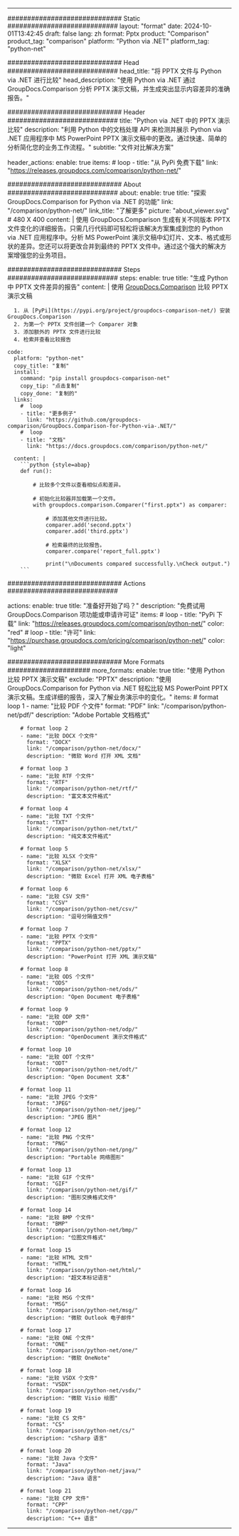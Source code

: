 
---
############################# Static ############################
layout: "format"
date:  2024-10-01T13:42:45
draft: false
lang: zh
format: Pptx
product: "Comparison"
product_tag: "comparison"
platform: "Python via .NET"
platform_tag: "python-net"

############################# Head ############################
head_title: "将 PPTX 文件与 Python via .NET 进行比较"
head_description: "使用 Python via .NET 通过 GroupDocs.Comparison 分析 PPTX 演示文稿，并生成突出显示内容差异的准确报告。"

############################# Header ############################
title: "Python via .NET 中的 PPTX 演示比较" 
description: "利用 Python 中的文档处理 API 来检测并展示 Python via .NET 应用程序中 MS PowerPoint PPTX 演示文稿中的更改。通过快速、简单的分析简化您的业务工作流程。"
subtitle: "文件对比解决方案" 

header_actions:
  enable: true
  items:
    #  loop
    - title: "从 PyPi 免费下载"
      link: "https://releases.groupdocs.com/comparison/python-net/"
      
############################# About ############################
about:
    enable: true
    title: "探索 GroupDocs.Comparison for Python via .NET 的功能"
    link: "/comparison/python-net/"
    link_title: "了解更多"
    picture: "about_viewer.svg" # 480 X 400
    content: |
       使用 GroupDocs.Comparison 生成有关不同版本 PPTX 文件变化的详细报告。只需几行代码即可轻松将该解决方案集成到您的 Python via .NET 应用程序中。分析 MS PowerPoint 演示文稿中幻灯片、文本、格式或形状的差异。您还可以将更改合并到最终的 PPTX 文件中。通过这个强大的解决方案增强您的业务项目。

############################# Steps ############################
steps:
    enable: true
    title: "生成 Python 中 PPTX 文件差异的报告"
    content: |
      使用 [GroupDocs.Comparison](https://products.groupdocs.com/comparison/python-net/) 比较 PPTX 演示文稿
      
      1. 从 [PyPi](https://pypi.org/project/groupdocs-comparison-net/) 安装 GroupDocs.Comparison
      2. 为第一个 PPTX 文件创建一个 Comparer 对象
      3. 添加额外的 PPTX 文件进行比较
      4. 检索并查看比较报告
   
    code:
      platform: "python-net"
      copy_title: "复制"
      install:
        command: "pip install groupdocs-comparison-net"
        copy_tip: "点击复制"
        copy_done: "复制的"
      links:
        #  loop
        - title: "更多例子"
          link: "https://github.com/groupdocs-comparison/GroupDocs.Comparison-for-Python-via-.NET/"
        #  loop
        - title: "文档"
          link: "https://docs.groupdocs.com/comparison/python-net/"
          
      content: |
        ```python {style=abap}
        def run():

            # 比较多个文件以查看相似点和差异。

            # 初始化比较器并加载第一个文件。
            with groupdocs.comparison.Comparer("first.pptx") as comparer:

                # 添加其他文件进行比较。
                comparer.add('second.pptx')
                comparer.add('third.pptx')

                # 检索最终的比较报告。
                comparer.compare('report_full.pptx')

                print("\nDocuments compared successfully.\nCheck output.")
        ```            

############################# Actions ############################

actions:
  enable: true
  title: "准备好开始了吗？"
  description: "免费试用 GroupDocs.Comparison 项功能或申请许可证"
  items:
    #  loop
    - title: "PyPi 下载"
      link: "https://releases.groupdocs.com/comparison/python-net/"
      color: "red"
        #  loop
    - title: "许可"
      link: "https://purchase.groupdocs.com/pricing/comparison/python-net/"
      color: "light"


############################# More Formats #####################
more_formats:
    enable: true
    title: "使用 Python 比较 PPTX 演示文稿"
    exclude: "PPTX"
    description: "使用 GroupDocs.Comparison for Python via .NET 轻松比较 MS PowerPoint PPTX 演示文稿。生成详细的报告，深入了解业务演示中的变化。"
    items: 
        # format loop 1
        - name: "比较 PDF 个文件"
          format: "PDF"
          link: "/comparison/python-net/pdf/"
          description: "Adobe Portable 文档格式"

        # format loop 2
        - name: "比较 DOCX 个文件"
          format: "DOCX"
          link: "/comparison/python-net/docx/"
          description: "微软 Word 打开 XML 文档"

        # format loop 3
        - name: "比较 RTF 个文件"
          format: "RTF"
          link: "/comparison/python-net/rtf/"
          description: "富文本文件格式"

        # format loop 4
        - name: "比较 TXT 个文件"
          format: "TXT"
          link: "/comparison/python-net/txt/"
          description: "纯文本文件格式"

        # format loop 5
        - name: "比较 XLSX 个文件"
          format: "XLSX"
          link: "/comparison/python-net/xlsx/"
          description: "微软 Excel 打开 XML 电子表格"

        # format loop 6
        - name: "比较 CSV 文件"
          format: "CSV"
          link: "/comparison/python-net/csv/"
          description: "逗号分隔值文件"

        # format loop 7
        - name: "比较 PPTX 个文件"
          format: "PPTX"
          link: "/comparison/python-net/pptx/"
          description: "PowerPoint 打开 XML 演示文稿"

        # format loop 8
        - name: "比较 ODS 个文件"
          format: "ODS"
          link: "/comparison/python-net/ods/"
          description: "Open Document 电子表格"

        # format loop 9
        - name: "比较 ODP 文件"
          format: "ODP"
          link: "/comparison/python-net/odp/"
          description: "OpenDocument 演示文件格式"

        # format loop 10
        - name: "比较 ODT 个文件"
          format: "ODT"
          link: "/comparison/python-net/odt/"
          description: "Open Document 文本"

        # format loop 11
        - name: "比较 JPEG 个文件"
          format: "JPEG"
          link: "/comparison/python-net/jpeg/"
          description: "JPEG 图片"

        # format loop 12
        - name: "比较 PNG 个文件"
          format: "PNG"
          link: "/comparison/python-net/png/"
          description: "Portable 网络图形"

        # format loop 13
        - name: "比较 GIF 个文件"
          format: "GIF"
          link: "/comparison/python-net/gif/"
          description: "图形交换格式文件"

        # format loop 14
        - name: "比较 BMP 个文件"
          format: "BMP"
          link: "/comparison/python-net/bmp/"
          description: "位图文件格式"

        # format loop 15
        - name: "比较 HTML 文件"
          format: "HTML"
          link: "/comparison/python-net/html/"
          description: "超文本标记语言"

        # format loop 16
        - name: "比较 MSG 个文件"
          format: "MSG"
          link: "/comparison/python-net/msg/"
          description: "微软 Outlook 电子邮件"

        # format loop 17
        - name: "比较 ONE 个文件"
          format: "ONE"
          link: "/comparison/python-net/one/"
          description: "微软 OneNote"

        # format loop 18
        - name: "比较 VSDX 个文件"
          format: "VSDX"
          link: "/comparison/python-net/vsdx/"
          description: "微软 Visio 绘图"

        # format loop 19
        - name: "比较 CS 文件"
          format: "CS"
          link: "/comparison/python-net/cs/"
          description: "cSharp 语言"

        # format loop 20
        - name: "比较 Java 个文件"
          format: "Java"
          link: "/comparison/python-net/java/"
          description: "Java 语言"
          
        # format loop 21
        - name: "比较 CPP 文件"
          format: "CPP"
          link: "/comparison/python-net/cpp/"
          description: "C++ 语言"
---